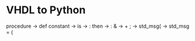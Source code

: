 
VHDL to Python
==============

procedure -> def
constant -> 
is -> :
then -> :
& -> +
; ->
std_msg( -> std_msg = (
